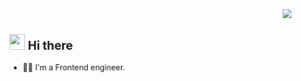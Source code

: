 <!-- 1. GitHub usernameを変更 -->
<div align="right">
  <img src="https://komarev.com/ghpvc/?username=YunosukeYoshino" />
</div>


<!-- 2. プロフィールや連絡先を変更 -->
## <img src="https://media.giphy.com/media/hvRJCLFzcasrR4ia7z/giphy.gif" width="28"> Hi there

- 🧑‍💻 I'm a Frontend engineer.
<br>


<!-- 3. 好きな技術スタックに変更 -->
<!-- ライトモート：theme=light, ダークモート：theme=dark -->
<!-- アイコンの選択肢一覧：https://arc.net/l/quote/zizyykfh -->
<!-- ## 🌱 Skills
<img alt="my skills" src="https://skillicons.dev/icons?theme=dark&perline=7&i=html,css,scss,tailwind,js,ts,react,astro,vite,vscode,github" />
<br> -->


<!-- 4. GitHub usernameを変更, 2箇所 -->
<!-- ライトモート：theme=light, ダークモート：theme=vue-dark 
## 🏃‍♀️ Activities
<div align="left"> 
  <img alt="Top Langs" height="170px" src="https://github-readme-stats.vercel.app/api?username=YunosukeYoshino&theme=vue-dark&layout=compact" />
  <img alt="github stats" height="170px" src="https://github-readme-stats.vercel.app/api/top-langs/?username=YunosukeYoshino&theme=vue-dark&layout=compact" />
</div>
 -->

<!--
This repository is a ✨ _special_ ✨ repository because its `README.md` (this file) appears on your GitHub profile.

Here are some ideas to get you started:

- 🔭 I’m currently working on ...
- 🌱 I’m currently learning ...
- 👯 I’m looking to collaborate on ...
- 🤔 I’m looking for help with ...
- 💬 Ask me about ...
- 📫 How to reach me: ...
- 😄 Pronouns: ...
- ⚡ Fun fact: ...
-->


